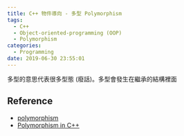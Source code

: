 ```yaml
---
title: C++ 物件導向 - 多型 Polymorphism
tags:
  - C++
  - Object-oriented-programming (OOP)
  - Polymorphism
categories:
  - Programming
date: 2019-06-30 23:55:01
---
```



多型的意思代表很多型態 (廢話)。多型會發生在繼承的結構裡面



## Reference

- [polymorphism](https://whatis.techtarget.com/definition/polymorphism)
- [Polymorphism in C++](https://www.tutorialspoint.com/cplusplus/cpp_polymorphism.htm)